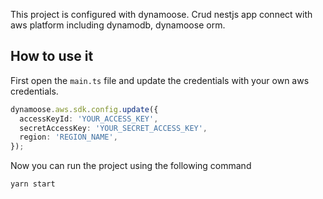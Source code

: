 This project is configured with dynamoose.
Crud nestjs app connect with aws platform including dynamodb, dynamoose orm.

## How to use it

First open the `main.ts` file and update the credentials with your own aws credentials.

```typescript
dynamoose.aws.sdk.config.update({
  accessKeyId: 'YOUR_ACCESS_KEY',
  secretAccessKey: 'YOUR_SECRET_ACCESS_KEY',
  region: 'REGION_NAME',
});
```

Now you can run the project using the following command

```bash
yarn start
```
